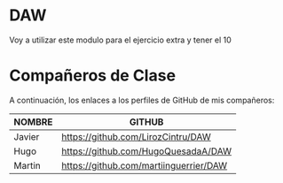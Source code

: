 # DAW
Voy a utilizar este modulo para el ejercicio extra y tener el 10

# Compañeros de Clase

A continuación, los enlaces a los perfiles de GitHub de mis compañeros:

| NOMBRE                    | GITHUB                                    |
|---------------------------|-------------------------------------------|
| Javier                    | https://github.com/LirozCintru/DAW        |
| Hugo                      | https://github.com/HugoQuesadaA/DAW       |
| Martin                    | https://github.com/martiinguerrier/DAW    |
